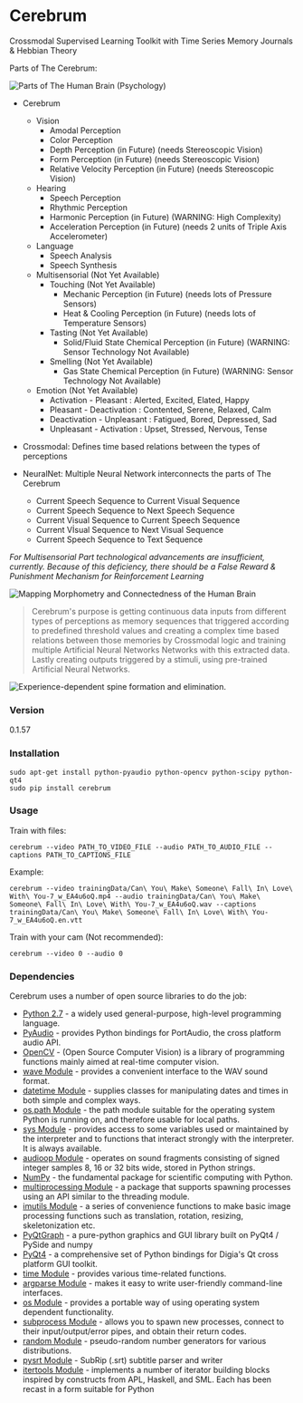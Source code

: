 # Cerebrum

Crossmodal Supervised Learning Toolkit with Time Series Memory Journals & Hebbian Theory

Parts of The Cerebrum:

![Parts of The Human Brain (Psychology)](http://3.bp.blogspot.com/-IQIs51KP6B4/Uji1uX7AIRI/AAAAAAAABI8/NUrac1BCA2o/s1600/areas+of+memory.jpg)

 - Cerebrum

	- Vision
		- Amodal Perception
		- Color Perception
		- Depth Perception (in Future) (needs Stereoscopic Vision)
		- Form Perception (in Future) (needs Stereoscopic Vision)
		- Relative Velocity Perception (in Future) (needs Stereoscopic Vision)
	- Hearing
		- Speech Perception
		- Rhythmic Perception
		- Harmonic Perception (in Future) (WARNING: High Complexity)
		- Acceleration Perception (in Future) (needs 2 units of Triple Axis Accelerometer)
	- Language
		- Speech Analysis
		- Speech Synthesis
	- Multisensorial (Not Yet Available)
		- Touching (Not Yet Available)
			- Mechanic Perception (in Future) (needs lots of Pressure Sensors)
			- Heat & Cooling Perception (in Future) (needs lots of Temperature Sensors)
		- Tasting (Not Yet Available)
			- Solid/Fluid State Chemical Perception (in Future) (WARNING: Sensor Technology Not Available)
		- Smelling (Not Yet Available)
			- Gas State Chemical Perception (in Future) (WARNING: Sensor Technology Not Available)
	- Emotion (Not Yet Available)
		- Activation - Pleasant : Alerted, Excited, Elated, Happy
		- Pleasant - Deactivation : Contented, Serene, Relaxed, Calm
		- Deactivation - Unpleasant : Fatigued, Bored, Depressed, Sad
		- Unpleasant - Activation : Upset, Stressed, Nervous, Tense
 - Crossmodal: Defines time based relations between the types of perceptions
 - NeuralNet: Multiple Neural Network interconnects the parts of The Cerebrum
	 - Current Speech Sequence to Current Visual Sequence
	 - Current Speech Sequence to Next Speech Sequence
	 - Current Visual Sequence to Current Speech Sequence
	 - Current Vİsual Sequence to Next Visual Sequence
	 - Current Speech Sequence to Text Sequence

*For Multisensorial Part technological advancements are insufficient, currently. Because of this deficiency, there should be a False Reward & Punishment Mechanism for Reinforcement Learning*

![Mapping Morphometry and Connectedness of the Human Brain](http://www.neurobureau.org/wp-content/uploads/2013/03/9.png)


> Cerebrum's purpose is getting continuous data inputs from different types of perceptions as
> memory sequences that triggered according to predefined threshold values and creating a complex time
> based relations between those memories by Crossmodal logic  and training multiple Artificial
> Neural Networks Networks with this extracted data. Lastly creating outputs triggered by a stimuli, using
> pre-trained Artificial Neural Networks.

![Experience-dependent spine formation and elimination.](https://upload.wikimedia.org/wikipedia/commons/a/a0/Spine_Dynamics.jpg)

### Version
0.1.57

### Installation

```Shell
sudo apt-get install python-pyaudio python-opencv python-scipy python-qt4
sudo pip install cerebrum
```

### Usage

Train with files:

```Shell
cerebrum --video PATH_TO_VIDEO_FILE --audio PATH_TO_AUDIO_FILE --captions PATH_TO_CAPTIONS_FILE
```

Example:

```Shell
cerebrum --video trainingData/Can\ You\ Make\ Someone\ Fall\ In\ Love\ With\ You-7_w_EA4u6oQ.mp4 --audio trainingData/Can\ You\ Make\ Someone\ Fall\ In\ Love\ With\ You-7_w_EA4u6oQ.wav --captions trainingData/Can\ You\ Make\ Someone\ Fall\ In\ Love\ With\ You-7_w_EA4u6oQ.en.vtt
```

Train with your cam (Not recommended):

```Shell
cerebrum --video 0 --audio 0
```

### Dependencies

Cerebrum uses a number of open source libraries to do the job:

* [Python 2.7] - a widely used general-purpose, high-level programming language.
* [PyAudio] - provides Python bindings for PortAudio, the cross platform audio API.
* [OpenCV] - (Open Source Computer Vision) is a library of programming functions mainly aimed at real-time computer vision.
* [wave Module] - provides a convenient interface to the WAV sound format.
* [datetime Module] - supplies classes for manipulating dates and times in both simple and complex ways.
* [os.path Module] - the path module suitable for the operating system Python is running on, and therefore usable for local paths.
* [sys Module] - provides access to some variables used or maintained by the interpreter and to functions that interact strongly with the interpreter. It is always available.
* [audioop Module] - operates on sound fragments consisting of signed integer samples 8, 16 or 32 bits wide, stored in Python strings.
* [NumPy] - the fundamental package for scientific computing with Python.
* [multiprocessing Module] - a package that supports spawning processes using an API similar to the threading module.
* [imutils Module] - a series of convenience functions to make basic image processing functions such as translation, rotation, resizing, skeletonization etc.
* [PyQtGraph] - a pure-python graphics and GUI library built on PyQt4 / PySide and numpy
* [PyQt4] - a comprehensive set of Python bindings for Digia's Qt cross platform GUI toolkit.
* [time Module] - provides various time-related functions.
* [argparse Module] - makes it easy to write user-friendly command-line interfaces.
* [os Module] - provides a portable way of using operating system dependent functionality.
* [subprocess Module] - allows you to spawn new processes, connect to their input/output/error pipes, and obtain their return codes.
* [random Module] - pseudo-random number generators for various distributions.
* [pysrt Module] - SubRip (.srt) subtitle parser and writer
* [itertools Module] - implements a number of iterator building blocks inspired by constructs from APL, Haskell, and SML. Each has been recast in a form suitable for Python

[Python 2.7]: <https://www.python.org/download/releases/2.7/>
[PyAudio]: <https://people.csail.mit.edu/hubert/pyaudio/r>
[OpenCV]: <http://opencv.org/r>
[wave Module]: <https://docs.python.org/2/library/wave.html>
[datetime Module]: <https://docs.python.org/2/library/datetime.html>
[os.path Module]: <https://docs.python.org/2/library/os.path.html>
[sys Module]: <https://docs.python.org/2/library/sys.html>
[audioop Module]: <https://docs.python.org/2/library/audioop.html>
[NumPy]: <http://www.numpy.org/>
[multiprocessing Module]: <https://docs.python.org/2/library/multiprocessing.html>
[imutils Module]: <https://pypi.python.org/pypi/imutils/0.2>
[PyQtGraph]: <http://www.pyqtgraph.org/>
[PyQt4]: <https://pypi.python.org/pypi/PyQt4>
[time Module]: <https://docs.python.org/2/library/time.html>
[argparse Module]: <https://docs.python.org/2.7/library/argparse.html>
[os Module]: <https://docs.python.org/2/library/os.html>
[subprocess Module]: <https://docs.python.org/2/library/subprocess.html>
[random Module]: <https://docs.python.org/2/library/random.html>
[pysrt Module]: <https://pypi.python.org/pypi/pysrt>
[itertools Module]: <https://docs.python.org/2/library/itertools.html>
